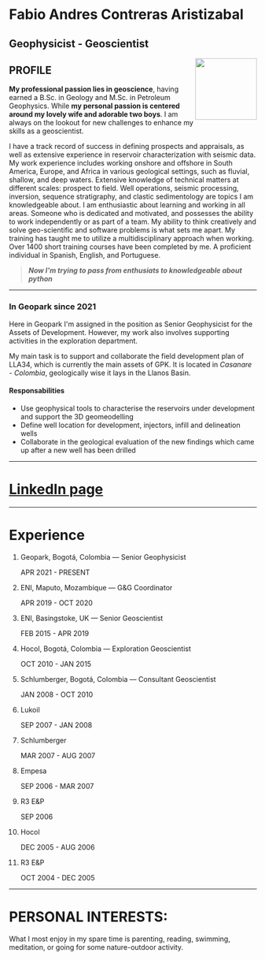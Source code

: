 # Fabio Andres Contreras Aristizabal
## Geophysicist - Geoscientist

<img style="float: right;" src="https://avatars.githubusercontent.com/u/21201884?v=4" width="125" height="125">


## PROFILE
  **My professional passion lies in geoscience**, having earned a B.Sc. in Geology and M.Sc. in Petroleum Geophysics. While **my personal passion is centered around my lovely wife and adorable two boys**. I am always on the lookout for new challenges to enhance my skills as a geoscientist.
  
   I have a track record of success in defining prospects and appraisals, as well as extensive experience in reservoir characterization with seismic data.
    My work experience includes working onshore and offshore in South America, Europe, and Africa in various geological settings, such as fluvial, shallow, and deep waters. Extensive knowledge of technical matters at different scales: prospect to field. Well operations, seismic processing, inversion, sequence stratigraphy, and clastic sedimentology are topics I am knowledgeable about.
    I am enthusiastic about learning and working in all areas. Someone who is dedicated and motivated, and possesses the ability to work independently or as part of a team. My ability to think creatively and solve geo-scientific and software problems is what sets me apart. My training has taught me to utilize a multidisciplinary approach when working.
    Over 1400 short training courses have been completed by me. A proficient individual in Spanish, English, and Portuguese.

    
   >  ***Now I'm trying to pass from enthusiats to knowledgeable about python***


---
### In Geopark since 2021 

Here in Geopark I'm assigned in the position as Senior Geophysicist for the Assets of Development. However, my work also involves supporting activities in the exploration department.

My main task is to support and collaborate the field development plan of LLA34, which is currently the main assets of GPK. It is located in *Casanare - Colombia*, geologically wise it lays in the Llanos Basin.

#### Responsabilities
- Use geophysical tools to characterise the reservoirs under development and support the 3D geomeodelling
- Define well location for development, injectors, infill and delineation wells
- Collaborate in the geological evaluation of the new findings which came up after a new well has been drilled

  
---

# [LinkedIn page](https://www.linkedin.com/in/fabioaco)

---

# Experience
1. Geopark, Bogotá, Colombia — Senior Geophysicist <p>
APR 2021 - PRESENT
2. ENI, Maputo, Mozambique — G&G Coordinator <p>
APR 2019 - OCT 2020
3. ENI, Basingstoke, UK — Senior Geoscientist <p>
FEB 2015 - APR 2019
4. Hocol, Bogotá, Colombia — Exploration Geoscientist <p>
OCT 2010 - JAN 2015
5. Schlumberger, Bogotá, Colombia — Consultant Geoscientist <p>
JAN 2008 - OCT 2010
6. Lukoil <p>
SEP 2007 - JAN 2008
7. Schlumberger <p>
MAR 2007 - AUG 2007
8. Empesa <p>
SEP 2006 - MAR 2007
9. R3 E&P <p>
SEP 2006
10. Hocol <p>
DEC 2005 - AUG 2006
11. R3 E&P <p>
OCT 2004 - DEC 2005

---

# PERSONAL INTERESTS:

What I most enjoy in my spare time is parenting, reading, swimming, meditation, or going for some nature-outdoor activity. 
